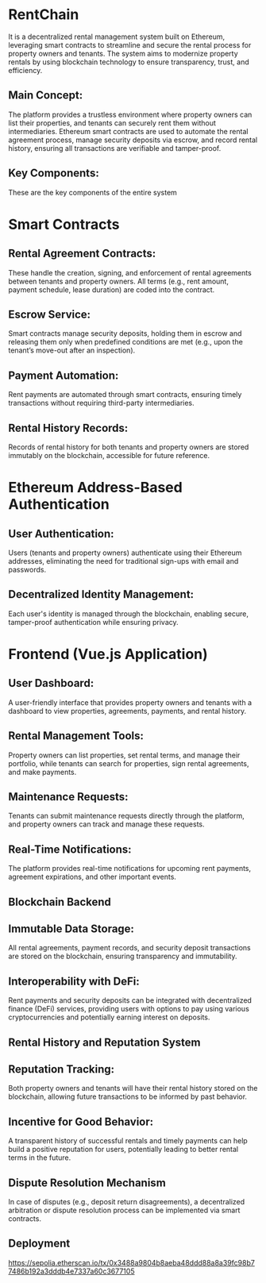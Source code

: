 # RentChain
It is a decentralized rental management system built on Ethereum, leveraging smart contracts to streamline and secure the rental process for property owners and tenants. The system aims to modernize property rentals by using blockchain technology to ensure transparency, trust, and efficiency.

## Main Concept:
The platform provides a trustless environment where property owners can list their properties, and tenants can securely rent them without intermediaries. Ethereum smart contracts are used to automate the rental agreement process, manage security deposits via escrow, and record rental history, ensuring all transactions are verifiable and tamper-proof.

## Key Components:
These are the key components of the entire system

# Smart Contracts
## Rental Agreement Contracts: 
These handle the creation, signing, and enforcement of rental agreements between tenants and property owners. All terms (e.g., rent amount, payment schedule, lease duration) are coded into the contract.
## Escrow Service:
Smart contracts manage security deposits, holding them in escrow and releasing them only when predefined conditions are met (e.g., upon the tenant’s move-out after an inspection).
## Payment Automation: 
Rent payments are automated through smart contracts, ensuring timely transactions without requiring third-party intermediaries.
## Rental History Records: 
Records of rental history for both tenants and property owners are stored immutably on the blockchain, accessible for future reference.
# Ethereum Address-Based Authentication
## User Authentication:
Users (tenants and property owners) authenticate using their Ethereum addresses, eliminating the need for traditional sign-ups with email and passwords.
## Decentralized Identity Management: 
Each user's identity is managed through the blockchain, enabling secure, tamper-proof authentication while ensuring privacy.
# Frontend (Vue.js Application)
## User Dashboard: 
A user-friendly interface that provides property owners and tenants with a dashboard to view properties, agreements, payments, and rental history.
## Rental Management Tools: 
Property owners can list properties, set rental terms, and manage their portfolio, while tenants can search for properties, sign rental agreements, and make payments.
## Maintenance Requests: 
Tenants can submit maintenance requests directly through the platform, and property owners can track and manage these requests.
## Real-Time Notifications: 
The platform provides real-time notifications for upcoming rent payments, agreement expirations, and other important events.
## Blockchain Backend
## Immutable Data Storage: 
All rental agreements, payment records, and security deposit transactions are stored on the blockchain, ensuring transparency and immutability.
## Interoperability with DeFi:
Rent payments and security deposits can be integrated with decentralized finance (DeFi) services, providing users with options to pay using various cryptocurrencies and potentially earning interest on deposits.
## Rental History and Reputation System
## Reputation Tracking: 
Both property owners and tenants will have their rental history stored on the blockchain, allowing future transactions to be informed by past behavior.
## Incentive for Good Behavior: 
A transparent history of successful rentals and timely payments can help build a positive reputation for users, potentially leading to better rental terms in the future.
## Dispute Resolution Mechanism
In case of disputes (e.g., deposit return disagreements), a decentralized arbitration or dispute resolution process can be implemented via smart contracts.

## Deployment
https://sepolia.etherscan.io/tx/0x3488a9804b8aeba48ddd88a8a39fc98b77486b192a3dddb4e7337a60c3677105
